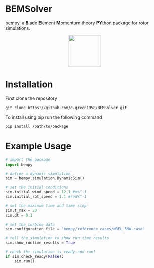 # BEMSolver
bempy, a **B**lade **E**lement **M**omentum theory **PY**thon package for rotor simulations. 
<p align="center">
  <img src="https://github.com/d-green1958/BEMSolver/assets/120178639/134f946d-d405-4df5-993f-9261fc4a6957" width = "100">
</p>

# Installation
First clone the repository
```
git clone https://github.com/d-green1958/BEMSolver.git
```
To install using pip run the following command
```
pip install /path/to/package
```


# Example Usage
```python
# import the package
import bempy

# define a dynamic simulation
sim = bempy.simulation.DynamicSim()

# set the initial conditions
sim.initial_wind_speed = 12.1 #ms^-1
sim.initial_rot_speed = 1.1 #rads^-1

# set the maximum time and time step
sim.t_max = 20
sim.dt = 0.1

# set the turbine data
sim.configuration_file = "bempy/reference_cases/NREL_5MW.case"

# tell the simulation to show run time results
sim.show_runtime_results = True

# check the simulation is ready and run!
if sim.check_ready(False):
    sim.run()
```
